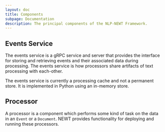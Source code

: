 ```yaml
---
layout: doc
title: Components
subpage: Documentation
description: The principal components of the NLP-NEWT Framework.
---
```


## Events Service

The events service is a gRPC service and server that provides the interface for
storing and retrieving events and their associated data during processing. The
events service is how processors share artifacts of text processing with
each-other.

The events service is currently a processing cache and not a permanent store.
It is implemented in Python using an in-memory store.

## Processor

A processor is a component which performs some kind of task on the data in an
 ``Event`` or a ``Document``. NEWT provides functionality for deploying and
 running these processors.
